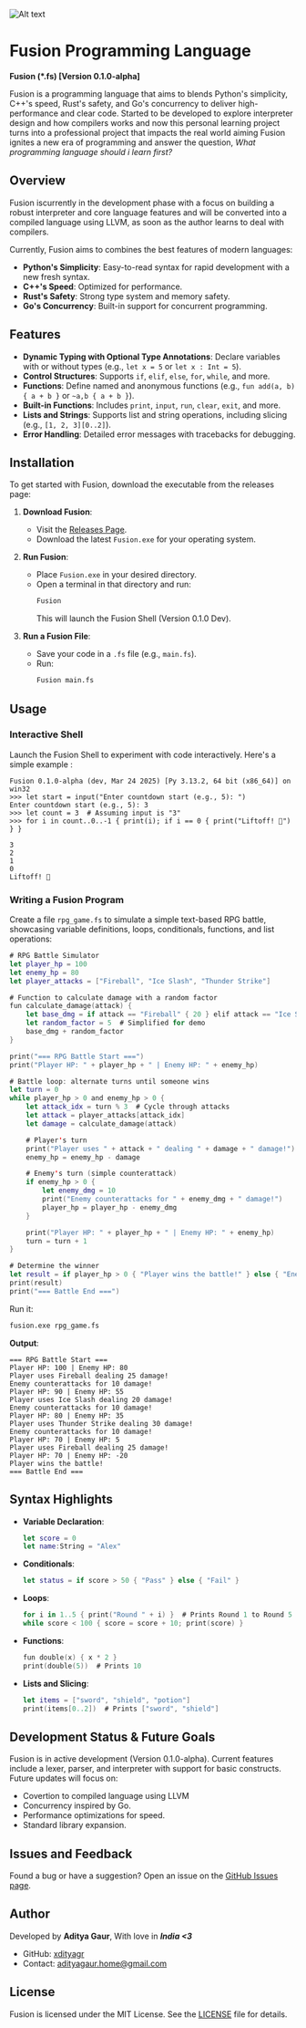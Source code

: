 ![Alt text](https://github.com/xdityagr/Fusion/blob/main/media/banner_fusion.png?raw=true "Banner Image")

# **Fusion** Programming Language

**Fusion (*.fs) [Version 0.1.0-alpha]**

Fusion is a programming language that aims to blends Python's simplicity, C++'s speed, Rust's safety, and Go's concurrency to deliver high-performance and clear code. 
Started to be developed to explore interpreter design and how compilers works and now this personal learning project turns into a professional project that impacts the real world aiming Fusion ignites a new era of programming and answer the question, *What programming language should i learn first?*

## Overview

Fusion iscurrently in the development phase with a focus on building a robust interpreter and core language features and will be converted into a compiled language using LLVM, as soon as the author learns to deal with compilers.

Currently, Fusion aims to combines the best features of modern languages:

- **Python's Simplicity**: Easy-to-read syntax for rapid development with a new fresh syntax.
- **C++'s Speed**: Optimized for performance.
- **Rust's Safety**: Strong type system and memory safety.
- **Go's Concurrency**: Built-in support for concurrent programming.


## Features

- **Dynamic Typing with Optional Type Annotations**: Declare variables with or without types (e.g., `let x = 5` or `let x : Int = 5`).
- **Control Structures**: Supports `if`, `elif`, `else`, `for`, `while`, and more.
- **Functions**: Define named and anonymous functions (e.g., `fun add(a, b) { a + b }` or `~a,b { a + b }`).
- **Built-in Functions**: Includes `print`, `input`, `run`,  `clear`, `exit`, and more.
- **Lists and Strings**: Supports list and string operations, including slicing (e.g., `[1, 2, 3][0..2]`).
- **Error Handling**: Detailed error messages with tracebacks for debugging.

## Installation

To get started with Fusion, download the executable from the releases page:

1. **Download Fusion**:
   - Visit the [Releases Page](https://github.com/xdityagr/fusion/releases).
   - Download the latest `Fusion.exe` for your operating system.

2. **Run Fusion**:
   - Place `Fusion.exe` in your desired directory.
   - Open a terminal in that directory and run:
     ```bash
     Fusion
     ```
     This will launch the Fusion Shell (Version 0.1.0 Dev).

3. **Run a Fusion File**:
   - Save your code in a `.fs` file (e.g., `main.fs`).
   - Run:
     ```bash
     Fusion main.fs
     ```

## Usage

### Interactive Shell
Launch the Fusion Shell to experiment with code interactively. 
Here's a simple example :
```plaintext
Fusion 0.1.0-alpha (dev, Mar 24 2025) [Py 3.13.2, 64 bit (x86_64)] on win32
>>> let start = input("Enter countdown start (e.g., 5): ")
Enter countdown start (e.g., 5): 3
>>> let count = 3  # Assuming input is "3"
>>> for i in count..0..-1 { print(i); if i == 0 { print("Liftoff! 🚀") } }

3
2
1
0
Liftoff! 🚀
```

### Writing a Fusion Program
Create a file `rpg_game.fs` to simulate a simple text-based RPG battle, showcasing variable definitions, loops, conditionals, functions, and list operations:

```swift
# RPG Battle Simulator
let player_hp = 100
let enemy_hp = 80
let player_attacks = ["Fireball", "Ice Slash", "Thunder Strike"]

# Function to calculate damage with a random factor
fun calculate_damage(attack) {
    let base_dmg = if attack == "Fireball" { 20 } elif attack == "Ice Slash" { 15 } else { 25 }
    let random_factor = 5  # Simplified for demo
    base_dmg + random_factor
}

print("=== RPG Battle Start ===")
print("Player HP: " + player_hp + " | Enemy HP: " + enemy_hp)

# Battle loop: alternate turns until someone wins
let turn = 0
while player_hp > 0 and enemy_hp > 0 {
    let attack_idx = turn % 3  # Cycle through attacks
    let attack = player_attacks[attack_idx]
    let damage = calculate_damage(attack)

    # Player's turn
    print("Player uses " + attack + " dealing " + damage + " damage!")
    enemy_hp = enemy_hp - damage

    # Enemy's turn (simple counterattack)
    if enemy_hp > 0 {
        let enemy_dmg = 10
        print("Enemy counterattacks for " + enemy_dmg + " damage!")
        player_hp = player_hp - enemy_dmg
    }

    print("Player HP: " + player_hp + " | Enemy HP: " + enemy_hp)
    turn = turn + 1
}

# Determine the winner
let result = if player_hp > 0 { "Player wins the battle!" } else { "Enemy wins the battle!" }
print(result)
print("=== Battle End ===")
```

Run it:
```bash
fusion.exe rpg_game.fs
```

**Output**:
```plaintext
=== RPG Battle Start ===
Player HP: 100 | Enemy HP: 80
Player uses Fireball dealing 25 damage!
Enemy counterattacks for 10 damage!
Player HP: 90 | Enemy HP: 55
Player uses Ice Slash dealing 20 damage!
Enemy counterattacks for 10 damage!
Player HP: 80 | Enemy HP: 35
Player uses Thunder Strike dealing 30 damage!
Enemy counterattacks for 10 damage!
Player HP: 70 | Enemy HP: 5
Player uses Fireball dealing 25 damage!
Player HP: 70 | Enemy HP: -20
Player wins the battle!
=== Battle End ===
```

## Syntax Highlights

- **Variable Declaration**:
  ```swift
  let score = 0
  let name:String = "Alex"
  ```
- **Conditionals**:
  ```swift
  let status = if score > 50 { "Pass" } else { "Fail" }
  ```
- **Loops**:
  ```swift
  for i in 1..5 { print("Round " + i) }  # Prints Round 1 to Round 5
  while score < 100 { score = score + 10; print(score) }
  ```
- **Functions**:
  ```swift
  fun double(x) { x * 2 }
  print(double(5))  # Prints 10
  ```
- **Lists and Slicing**:
  ```swift
  let items = ["sword", "shield", "potion"]
  print(items[0..2])  # Prints ["sword", "shield"]
  ```

## Development Status & Future Goals 

Fusion is in active development (Version 0.1.0-alpha). Current features include a lexer, parser, and interpreter with support for basic constructs. Future updates will focus on:
- Covertion to compiled language using LLVM
- Concurrency inspired by Go.
- Performance optimizations for speed.
- Standard library expansion.

## Issues and Feedback

Found a bug or have a suggestion? Open an issue on the [GitHub Issues page](https://github.com/xdityagr/fusion/issues).

## Author

Developed by **Aditya Gaur**, With love in ***India <3***
- GitHub: [xdityagr](https://github.com/xdityagr)  
- Contact: [adityagaur.home@gmail.com]()

## License

Fusion is licensed under the MIT License. See the [LICENSE](LICENSE) file for details.
